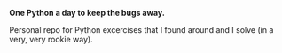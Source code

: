 **One Python a day to keep the bugs away.**


Personal repo for Python excercises that I found around and I solve (in a very, very rookie way).

